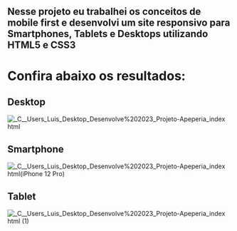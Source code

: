 ## Nesse projeto eu trabalhei os conceitos de mobile first e desenvolvi um site responsivo para Smartphones, Tablets e Desktops utilizando HTML5 e CSS3

# Confira abaixo os resultados:

## Desktop

![_C__Users_Luis_Desktop_Desenvolve%202023_Projeto-Apeperia_index html](https://user-images.githubusercontent.com/67664122/218336471-c0148c54-f8a4-4919-9711-9500d6c7db84.png)

## Smartphone

![_C__Users_Luis_Desktop_Desenvolve%202023_Projeto-Apeperia_index html(iPhone 12 Pro)](https://user-images.githubusercontent.com/67664122/218336482-cc8fe899-bd2f-46df-98a2-30467b9c0f9c.png)


## Tablet

![_C__Users_Luis_Desktop_Desenvolve%202023_Projeto-Apeperia_index html (1)](https://user-images.githubusercontent.com/67664122/218336556-df2047b8-7e99-4a06-8524-e96e80152943.png)

